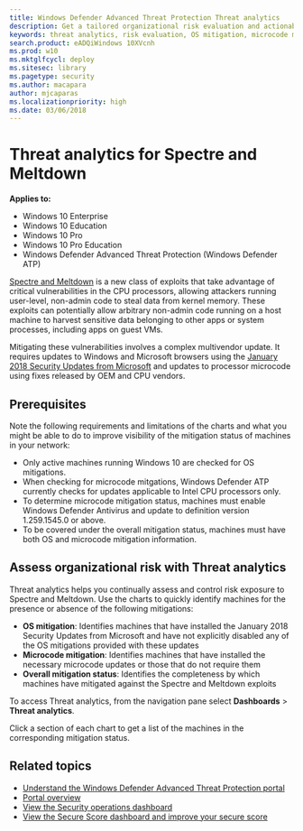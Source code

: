 ```yaml
---
title: Windows Defender Advanced Threat Protection Threat analytics
description: Get a tailored organizational risk evaluation and actionable steps you can take to minimize risks in your organization.
keywords: threat analytics, risk evaluation, OS mitigation, microcode mitigation, mitigation status 
search.product: eADQiWindows 10XVcnh
ms.prod: w10
ms.mktglfcycl: deploy
ms.sitesec: library
ms.pagetype: security
ms.author: macapara
author: mjcaparas
ms.localizationpriority: high
ms.date: 03/06/2018
---
```


# Threat analytics for Spectre and Meltdown

**Applies to:**

- Windows 10 Enterprise
- Windows 10 Education
- Windows 10 Pro
- Windows 10 Pro Education
- Windows Defender Advanced Threat Protection (Windows Defender ATP)



[Spectre and Meltdown](https://cloudblogs.microsoft.com/microsoftsecure/2018/01/09/understanding-the-performance-impact-of-spectre-and-meltdown-mitigations-on-windows-systems/) is a new class of exploits that take advantage of critical vulnerabilities in the CPU processors, allowing attackers running user-level, non-admin code to steal data from kernel memory. These exploits can potentially allow arbitrary non-admin code running on a host machine to harvest sensitive data belonging to other apps or system processes, including apps on guest VMs.

Mitigating these vulnerabilities involves a complex multivendor update. It requires updates to Windows and Microsoft browsers using the [January 2018 Security Updates from Microsoft](https://portal.msrc.microsoft.com/en-us/security-guidance/releasenotedetail/858123b8-25ca-e711-a957-000d3a33cf99) and updates to processor microcode using fixes released by OEM and CPU vendors.

## Prerequisites
Note the following requirements and limitations of the charts and what you might be able to do to improve visibility of the mitigation status of machines in your network:

- Only active machines running Windows 10 are checked for OS mitigations.
- When checking for microcode mitgations, Windows Defender ATP currently checks for updates applicable to Intel CPU processors only.
- To determine microcode mitigation status, machines must enable Windows Defender Antivirus and update to definition version 1.259.1545.0 or above.
- To be covered under the overall mitigation status, machines must have both OS and microcode mitigation information.

## Assess organizational risk with Threat analytics

Threat analytics helps you continually assess and control risk exposure to Spectre and Meltdown. Use the charts to quickly identify machines for the presence or absence of the following mitigations:

- **OS mitigation**: Identifies machines that have installed the January 2018 Security Updates from Microsoft and have not explicitly disabled any of the OS mitigations provided with these updates
- **Microcode mitigation**: Identifies machines that have installed the necessary microcode updates or those that do not require them
- **Overall mitigation status**: Identifies the completeness by which machines have mitigated against the Spectre and Meltdown exploits 


To access Threat analytics, from the navigation pane select **Dashboards** > **Threat analytics**.

Click a section of each chart to get a list of the machines in the corresponding mitigation status.

## Related topics
- [Understand the Windows Defender Advanced Threat Protection portal](use-windows-defender-advanced-threat-protection.md)
- [Portal overview](portal-overview-windows-defender-advanced-threat-protection.md)
- [View the Security operations dashboard](security-operations-dashboard-windows-defender-advanced-threat-protection.md)
- [View the Secure Score dashboard and improve your secure score](secure-score-dashboard-windows-defender-advanced-threat-protection.md)


